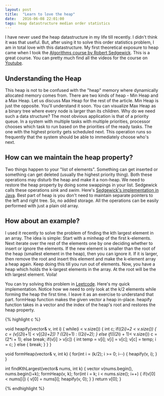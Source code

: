 ```yaml
---
layout: post
title:  "Learn to love the heap"
date:   2016-06-08 22:01:00
tags: heap datastructure median order statistics
---
```


I have never used the heap datastructure in my life till recently. I didn't think it was that useful. But, after using it to solve this order statistics problem, I am in total love with this datastructure. My first theoretical exposure to heap came when I took the [Algorithms course by Robert Sedgewick](algs4.cs.princeton.edu). This is a great course. You can pretty much find all the videos for the course on [Youtube](https://www.youtube.com/watch?v=YIFWCpquoS8&list=PLUX6FBiUa2g4YWs6HkkCpXL6ru02i7y3Q).

## Understanding the Heap

This heap is not to be confused with the "heap" memory where dynamically allocated memory comes from. There are two kinds of heap - Min Heap and a Max Heap. Let us discuss Max Heap for the rest of the article. Min Heap is just the opposite. You'll understand it soon. You can visualize Max Heap as a binary tree where every node is larger than its children. Why do we need such a data structure? The most obvious application is that of a priority queue. In a system with multiple tasks with multiple priorities, processor chooses which task to run based on the priorities of the ready tasks. The one with the highest priority gets scheduled next. This operation runs so frequently that the system should be able to immediately choose who's next. 

## How can we maintain the heap property?

Two things happen to your "list of elements". Something can get inserted or something can get deleted (usually the highest priority thing). Both these operations may disturb the heap and make it a non-heap. We need to restore the heap property by doing some swappings in your list. Sedgewick calls these operations *sink* and *swim*. Here's [Sedgewick's implementation in Java](http://algs4.cs.princeton.edu/24pq/MaxPQ.java.html). Best part of heap is you don't need to maintain separate pointers to the left and right tree. So, no added storage. All the operations can be easily performed with just a plain old array. 

## How about an example?

I used it recently to solve the problem of finding the kth largest element in an array. The idea is simple: Start with a minheap of the first k-elements. Next iterate over the rest of the elements one by one deciding whether to insert or ignore the elements. If the new element is smaller than the root of the heap (smallest element in the heap), then you can ignore it. If it is larger, then remove the root and insert this element and make the k-element array a heap again. Keep doing this till you run out of elements. Now, you have a heap which holds the k-largest elements in the array. At the root will be the kth largest element. Voila!

You can try solving this problem in [Leetcode](https://leetcode.com/problems/kth-largest-element-in-an-array/). Here's my quick implementation. Notice how we need to only look at the k/2 elements while forming the heap the first time. I leave it as an exercise to understand that part. formHeap function makes the given vector a heap in-place. heapify function takes in a vector and the index of the heap's root and restores the heap property.


{% highlight c %}

void heapify(vector<int>& v, int i)
{
  while(i < v.size())
  {
    int c;
    if((2*i)+2 < v.size()) {
      c = (v[(2*i)+1] < v[(2*i)+2]) ? ((2*i)+1) : ((2*i)+2);
    } else if(((2*i) + 1)< v.size())
      c = (2*i + 1);
    else break;
    if(v[i] > v[c]) {
      int temp = v[i];
      v[i] = v[c];
      v[c] = temp;
      i = c;
    } else {
      break;
    }
  }
}

void formHeap(vector<int>& v, int k)
{
  for(int i = (k/2); i >= 0; i--) {
    heapify(v, i);
  }
}

int findKthLargest(vector<int>& nums, int k) {
  vector<int> v(nums.begin(), nums.begin()+k);
  formHeap(v, k);
  for(int i = k; i < nums.size(); i++)
  {
    if(v[0] < nums[i])
    {
      v[0] = nums[i];
      heapify(v, 0);
    }
  }
  return v[0];
}

{% endhighlight %}
